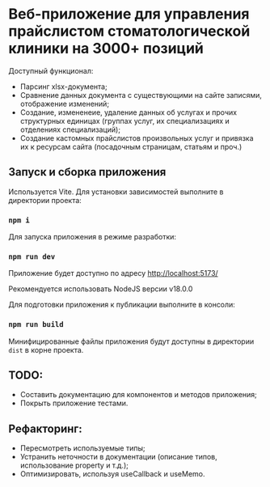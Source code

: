 # Веб-приложение для управления прайслистом стоматологической клиники на 3000+ позиций

Доступный функционал:
- Парсинг xlsx-документа;
- Сравнение данных документа с существующими на сайте записями, отображение изменений;
- Создание, измененеие, удаление данных об услугах и прочих структурных единицах (группах услуг, их специализациях и отделениях специализаций);
- Создание кастомных прайслистов произвольных услуг и привязка их к ресурсам сайта (посадочным страницам, статьям и проч.)

## Запуск и сборка приложения

Используется Vite. Для установки зависимостей выполните в директории проекта:

### `npm i`

Для запуска приложения в режиме разработки:

### `npm run dev`

Приложение будет доступно по адресу [http://localhost:5173/](http://localhost:5173/)

Рекомендуется использовать NodeJS версии v18.0.0

Для подготовки приложения к публикации выполните в консоли:

### `npm run build`

Минифицированные файлы приложения будут доступны в директории `dist` в корне проекта.

## TODO:

- Составить документацию для компонентов и методов приложения;
- Покрыть приложение тестами.

## Рефакторинг:

- Пересмотреть используемые типы;
- Устранить неточности в документации (описание типов, использование property и т.д.);
- Оптимизировать, используя useCallback и useMemo.
